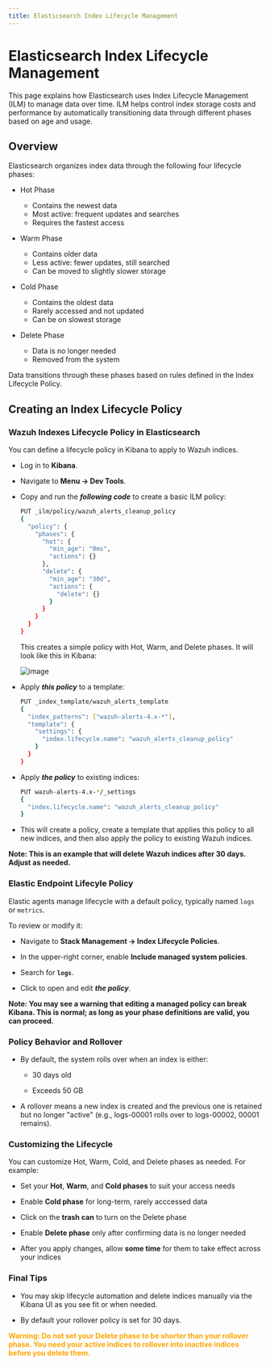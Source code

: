 ```yaml
---
title: Elasticsearch Index Lifecycle Management
---
```

# Elasticsearch Index Lifecycle Management

This page explains how Elasticsearch uses Index Lifecycle Management (ILM) to manage data over time. ILM helps control index storage costs and performance by automatically transitioning data through different phases based on age and usage.

## Overview

Elasticsearch organizes index data through the following four lifecycle phases:

- Hot Phase
   - Contains the newest data
   - Most active: frequent updates and searches
   - Requires the fastest access

- Warm Phase
   - Contains older data
   - Less active: fewer updates, still searched
   - Can be moved to slightly slower storage

- Cold Phase
   - Contains the oldest data
   - Rarely accessed and not updated
   - Can be on slowest storage

- Delete Phase
   - Data is no longer needed
   - Removed from the system

Data transitions through these phases based on rules defined in the Index Lifecycle Policy.

## Creating an Index Lifecycle Policy

### Wazuh Indexes Lifecycle Policy in Elasticsearch

You can define a lifecycle policy in Kibana to apply to Wazuh indices.

- Log in to **Kibana**.
  
- Navigate to **Menu -> Dev Tools**.
  
- Copy and run the ***following code*** to create a basic ILM policy:

  ```bash
  PUT _ilm/policy/wazuh_alerts_cleanup_policy
  {
    "policy": {
      "phases": {
        "hot": {
          "min_age": "0ms",
          "actions": {}
        },
        "delete": {
          "min_age": "30d",
          "actions": {
            "delete": {}
          }
        }
      }
    }
  }
  ```

  This creates a simple policy with Hot, Warm, and Delete phases. It will look like this in Kibana:
  
  ![image](https://github.com/user-attachments/assets/962c3f8e-4a7b-4037-beaf-ea2e597fbe2d)

- Apply ***this policy*** to a template: 

  ```bash
  PUT _index_template/wazuh_alerts_template
  {
    "index_patterns": ["wazuh-alerts-4.x-*"],
    "template": {
      "settings": {
        "index.lifecycle.name": "wazuh_alerts_cleanup_policy"
      }
    }
  }
  ```

- Apply ***the policy*** to existing indices:
  
  ```bash
  PUT wazuh-alerts-4.x-*/_settings
  {
    "index.lifecycle.name": "wazuh_alerts_cleanup_policy"
  }
  ```

- This will create a policy, create a template that applies this policy to all new indices, and then also apply the policy to existing Wazuh indices.

**Note: This is an example that will delete Wazuh indices after 30 days. Adjust as needed.**

### Elastic Endpoint Lifecyle Policy

Elastic agents manage lifecycle with a default policy, typically named `logs` or `metrics`.

To review or modify it:

- Navigate to **Stack Management -> Index Lifecycle Policies**.
  
- In the upper-right corner, enable **Include managed system policies**.

- Search for **`logs`**.

- Click to open and edit ***the policy***.

**Note: You may see a warning that editing a managed policy can break Kibana. This is normal; as long as your phase definitions are valid, you can proceed.** 

### Policy Behavior and Rollover

- By default, the system rolls over when an index is either:

  - 30 days old
  
  - Exceeds 50 GB
  
- A rollover means a new index is created and the previous one is retained but no longer "active" (e.g., logs-00001 rolls over to logs-00002, 00001 remains).

### Customizing the Lifecycle

You can customize Hot, Warm, Cold, and Delete phases as needed. For example:

- Set your **Hot**, **Warm**, and **Cold phases** to suit your access needs

- Enable **Cold phase** for long-term, rarely acccessed data

- Click on the **trash can** to turn on the Delete phase

- Enable **Delete phase** only after confirming data is no longer needed

- After you apply changes, allow **some time** for them to take effect across your indices

### Final Tips

- You may skip lifecycle automation and delete indices manually via the Kibana UI as you see fit or when needed.

- By default your rollover policy is set for 30 days.

<span style="color:orange">**Warning: Do not set your Delete phase to be shorter than your rollover phase. You need your active indices to rollover into inactive indices before you delete them.**</span>
